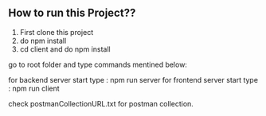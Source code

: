 ## How to run this Project??
1) First clone this project 
2) do npm install  
3) cd client and do npm install 

go to root folder and type commands mentined below:

for backend server start type : npm run server 
for frontend server start type : npm run client 

check postmanCollectionURL.txt for postman collection.


